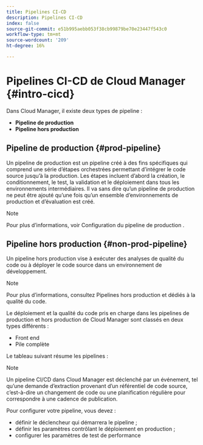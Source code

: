 ```yaml
---
title: Pipelines CI-CD
description: Pipelines CI-CD
index: false
source-git-commit: e51b995aebb053f38cb99879be70e23447f543c0
workflow-type: tm+mt
source-wordcount: '209'
ht-degree: 16%

---
```



# Pipelines CI-CD de Cloud Manager {#intro-cicd}

Dans Cloud Manager, il existe deux types de pipeline :

* **Pipeline de production**
* **Pipeline hors production**

## Pipeline de production {#prod-pipeline}

Un pipeline de production est un pipeline créé à des fins spécifiques qui comprend une série d’étapes orchestrées permettant d’intégrer le code source jusqu’à la production. Les étapes incluent d’abord la création, le conditionnement, le test, la validation et le déploiement dans tous les environnements intermédiaires. Il va sans dire qu’un pipeline de production ne peut être ajouté qu’une fois qu’un ensemble d’environnements de production et d’évaluation est créé.

>[!NOTE]
>Pour plus d’informations, voir Configuration du pipeline de production .


## Pipeline hors production {#non-prod-pipeline}

Un pipeline hors production vise à exécuter des analyses de qualité du code ou à déployer le code source dans un environnement de développement.

>[!NOTE]
>Pour plus d’informations, consultez Pipelines hors production et dédiés à la qualité du code.

Le déploiement et la qualité du code pris en charge dans les pipelines de production et hors production de Cloud Manager sont classés en deux types différents :

* Front end
* Pile complète

Le tableau suivant résume les pipelines :


>[!NOTE]
>Un pipeline CI/CD dans Cloud Manager est déclenché par un événement, tel qu’une demande d’extraction provenant d’un référentiel de code source, c’est-à-dire un changement de code ou une planification régulière pour correspondre à une cadence de publication.
>
>Pour configurer votre pipeline, vous devez :
>* définir le déclencheur qui démarrera le pipeline ;
>* définir les paramètres contrôlant le déploiement en production ;
>* configurer les paramètres de test de performance